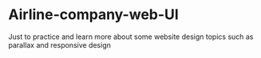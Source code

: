 # Airline-company-web-UI
Just to practice and learn more about some website design topics such as parallax and responsive design
